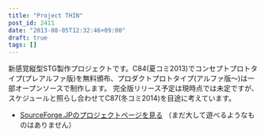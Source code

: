 ```yaml
---
title: "Project THIN"
post_id: 2411
date: "2013-08-05T12:32:46+09:00"
draft: true
tags: []
---
```



新感覚縦型STG製作プロジェクトです。C84(夏コミ2013)でコンセプトプロトタイプ(プレアルファ版)を無料頒布、プロダクトプロトタイプ(アルファ版～)は一部オープンソースで制作します。 完全版リリース予定は現時点では未定ですが、スケジュールと照らし合わせてC87(冬コミ2014)を目途に考えています。

  * [SourceForge.JPのプロジェクトページを見る](http://thin.sourceforge.jp/) （まだ大して遊べるようなものはありません）
